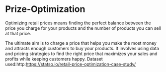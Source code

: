 # Prize-Optimization
Optimizing retail prices means finding the perfect balance between the price you charge for your products and the number of products you can sell at that price.

The ultimate aim is to charge a price that helps you make the most money and attracts enough customers to buy your products. It involves using data and pricing strategies to find the right price that maximizes your sales and profits while keeping customers happy.
Dataset used:http:https://statso.io/retail-price-optimization-case-study/

